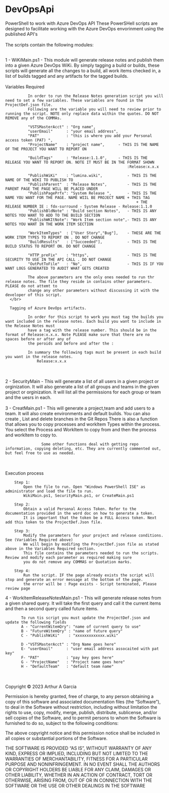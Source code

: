 # DevOpsApi
PowerShell to work with Azure DevOps API
These PowerSHell scripts are designed to facilitate working with the Azure DevOps envorinment using the published API's
</br>
</br>
The scripts contain the following modules:
</br>
</br>

1 - WiKiMain.ps1 - This module will generate release notes and publish them into a given Azure DevOps WiKi.
      By simply tagging a build or builds, these scripts will generate all the changes to a build, all work items checked in,
      a list of builds tagged and any artifacts for the tagged builds.
</br>
</br>
      Variables Required

              In order to run the Release Notes generation script you will need to set a few variables. These variables are found in the ProjectDef.json file. 
              Following are the variable you will need to review prior to running the script. NOTE only replace data within the quotes. DO NOT REMOVE any of the COMMAs.

              "VSTSMasterAcct" : "Org name",
              "userEmail"      : "your email address",
              "PAT"            : "this is where you add your Personal access token (PAT) ",       
              "ProjectName"    : "project name",      - THIS IS THE NAME OF THE PROJECT YOU WANT TO REPORT ON

              "BuildTags"      : "Release:1.1.0",     - THIS IS THE RELEASE YOU WANT TO REPORT ON. NOTE IT MUST BE IN THE FORMAT SHOWN
                                                          :Release:x.x.x 

              "PublishWiKi"    : "lumina.wiki",           - THIS IS THE NAME OF THE WIKI TO PUBLISH TO 
              "PublishParent"  : "Release Notes",         - THIS IS THE PARENT PAGE THE PAGE WILL BE PLACED UNDER
              "PublishPagePrfx": "System Release ",       - THIS IS THE NAME YOU WANT FOR THE PAGE. NAME WIIL BE PROJECT NAME + THIS TAG 
                                                              + THE RELEASE NUMBER IE : fdx-surround - System Release - Release:1.1.0
              "PublishBldNote" : "Build section Notes",   - THIS IS ANY NOTES YOU WANT TO ADD TO THE BUILD SECTION
              "PublishWKItNote": "Work Item section note",- THIS IS ANY NOTES YOU WANT IN THE WORK ITEM SECTION

              "WorkItemTypes"  : ["User Story","Bug"],    - THESE ARE THE WORK ITEM TYPES TO REPORT ON . DO NOT CHANGE
              "BuildResults"   : ["Succeeded"],           - THIS IS THE BUILD STATUS TO REPORT ON. DO NOT CHANGE

              "HTTP_preFix"    : "https",                 - THIS IS THE SECURITY TO USE IN THE API CALL . DO NOT CHANGE
              "OutPutToFile"   : "No",                    - THIS IS IF YOU WANT LOGS GENERATED TO AUDIT WHAT GETS CREATED

              The above parameters are the only ones needed to run thr release notes. The file they reside in contains other parameters. PLEASE do not attemt to 
              change any other parameters without discussing it with the developer of this script.
      </br>

      Tagging of Azure DevOps artifacts. 

              In order for this script to work you must tag the builds you want included in the release notes. Each build you want to include in the Release Notes must 
              have a tag with the release number. This should be in the format of Release:x.x.x. Note PLEASE make sure that there are no spaces before or after any of 
              the peroids and before and after the :

              In summary the following tags must be present in each build you want in the release notes.
                  Release:x.x.x

</br>
</br>
2 - SecurityMain - This will generate a list of all users in a given project or orginization. 
                   It will also generate a list of all groups and teams in the given project or orginization.
                   It will list all the permissions for each group or team and the uesrs in each.
                   
</br>
</br>
3 - CreatMain.ps1 - This will generate a project,team and add users to a team. It will also create environments and default builds.
                    You can also create , List and delete branches in the Git Repos
                    There is also a function that allows you to copy processes and workItem Types within the process. You select the Process and WorkItem to copy from
                    and then the process and workItem to copy to.

                    Some other functions deal with getting repo information, copying deleting, etc. They are currently commented out, but feel free to use as needed.
                   
</br>
</br>
Execution process

        Step 1:
            Open the file to run. Open "Windows PowerShell ISE" as administrator and load the file to run.
            WikiMain.ps1, SecurityMain.ps1, or CreateMain.ps1
            
        Step 2: 
            Obtain a valid Personal Access Token. Refer to the documentation provided in the word doc on how to generate a token. 
            It is important that the token be a FULL Access token. Next add this token to the ProjectDef.Json file.

        Step 3:
            Modify the parameters for your project and release conditions. See (Variables Required above)
            We will begin by modifing the ProjectDef.json file as stated above in the Variables Required section. 
            This file contains the parameters needed to run the scripts. Review and modify each parameter as required making sure 
            you do not remove any COMMAS or Quotation marks.
                                     
        Step 4:
            Run the script. IF the page already exists the script will stop and generate an error message at the bottom of the page.
            the error will be : Page exists - Script terminated, Please review page

4 - WorkItemReleaseNotesMain.ps1 - This will generate release notes from a given shared query. It will take the first query and call it the current
                                   items and then a second query called future items. 
                                   
           To run tis script you must update the ProjectDef.json and update the following fields
           A - "CurrentWitemQry": "name of current query to use"
           B - "FutureWitemQry" : "name of future query"
           C - "PublishWiKi"    : "xxxxxxxxxxxxx.wiki"
           
           D -"VSTSMasterAcct" : "Org Name goes here"
           E- "userEmail"      : "user email address assocaited with pat key"
           F- "PAT"            : "pay key goes here"
           G - "ProjectName"   : "Project name goes here"
           H - "DefaultTeam"   : "default team name"   
          
           
</br>

<br>
Copyright © 2023 Arthur A Garcia

Permission is hereby granted, free of charge, to any person obtaining a copy of this software and associated documentation files (the “Software”), to deal in the Software without restriction, including without limitation the rights to use, copy, modify, merge, publish, distribute, sublicense, and/or sell copies of the Software, and to permit persons to whom the Software is furnished to do so, subject to the following conditions:

The above copyright notice and this permission notice shall be included in all copies or substantial portions of the Software.

THE SOFTWARE IS PROVIDED “AS IS”, WITHOUT WARRANTY OF ANY KIND, EXPRESS OR IMPLIED, INCLUDING BUT NOT LIMITED TO THE WARRANTIES OF MERCHANTABILITY, FITNESS FOR A PARTICULAR PURPOSE AND NONINFRINGEMENT. IN NO EVENT SHALL THE AUTHORS OR COPYRIGHT HOLDERS BE LIABLE FOR ANY CLAIM, DAMAGES OR OTHER LIABILITY, WHETHER IN AN ACTION OF CONTRACT, TORT OR OTHERWISE, ARISING FROM, OUT OF OR IN CONNECTION WITH THE SOFTWARE OR THE USE OR OTHER DEALINGS IN THE SOFTWARE

</br>

